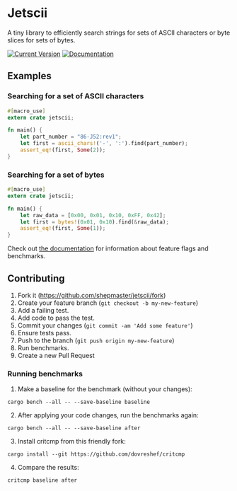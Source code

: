 # Jetscii

A tiny library to efficiently search strings for sets of ASCII
characters or byte slices for sets of bytes.

[![Current Version](https://img.shields.io/crates/v/jetscii.svg)](https://crates.io/crates/jetscii) [![Documentation](https://docs.rs/jetscii/badge.svg)][docs]

## Examples

### Searching for a set of ASCII characters

```rust
#[macro_use]
extern crate jetscii;

fn main() {
    let part_number = "86-J52:rev1";
    let first = ascii_chars!('-', ':').find(part_number);
    assert_eq!(first, Some(2));
}
```

### Searching for a set of bytes

```rust
#[macro_use]
extern crate jetscii;

fn main() {
    let raw_data = [0x00, 0x01, 0x10, 0xFF, 0x42];
    let first = bytes!(0x01, 0x10).find(&raw_data);
    assert_eq!(first, Some(1));
}
```

Check out [the documentation][docs] for information about feature flags and benchmarks.

[docs]: https://docs.rs/jetscii/

## Contributing

1. Fork it (https://github.com/shepmaster/jetscii/fork)
2. Create your feature branch (`git checkout -b my-new-feature`)
3. Add a failing test.
4. Add code to pass the test.
5. Commit your changes (`git commit -am 'Add some feature'`)
6. Ensure tests pass.
7. Push to the branch (`git push origin my-new-feature`)
8. Run benchmarks.
9. Create a new Pull Request

### Running benchmarks
1. Make a baseline for the benchmark (without your changes):
```shell
cargo bench --all -- --save-baseline baseline
```
2. After applying your code changes, run the benchmarks again:
```shell
cargo bench --all -- --save-baseline after
```
3. Install critcmp from this friendly fork:
```shell
cargo install --git https://github.com/dovreshef/critcmp
```
4. Compare the results:
```shell
critcmp baseline after
```